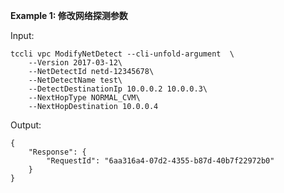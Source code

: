 **Example 1: 修改网络探测参数**



Input: 

```
tccli vpc ModifyNetDetect --cli-unfold-argument  \
    --Version 2017-03-12\
    --NetDetectId netd-12345678\
    --NetDetectName test\
    --DetectDestinationIp 10.0.0.2 10.0.0.3\
    --NextHopType NORMAL_CVM\
    --NextHopDestination 10.0.0.4
```

Output: 
```
{
    "Response": {
        "RequestId": "6aa316a4-07d2-4355-b87d-40b7f22972b0"
    }
}
```


